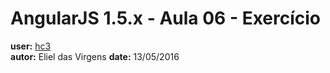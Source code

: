 # AngularJS 1.5.x - Aula 06 - Exercício  
**user:** [hc3](https://github.com/hc3)  
**autor:** Eliel das Virgens
**date:** 13/05/2016

